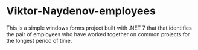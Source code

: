 # Viktor-Naydenov-employees

This is a simple windows forms project built with .NET 7 that that identifies the pair of employees who have worked together on common projects for the longest period of time.


